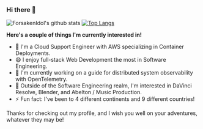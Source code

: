 ### Hi there 👋

<!--
**ForsakenIdol/ForsakenIdol** is a ✨ _special_ ✨ repository because its `README.md` (this file) appears on your GitHub profile.

Here are some ideas to get you started:

- 🔭 I’m currently working on ...
- 🌱 I’m currently learning ...
- 👯 I’m looking to collaborate on ...
- 🤔 I’m looking for help with ...
- 💬 Ask me about ...
- 📫 How to reach me: ...
- 😄 Pronouns: ...
- ⚡ Fun fact: ...
-->

![ForsakenIdol's github stats](https://github-readme-stats.vercel.app/api?username=ForsakenIdol&show_icons=true&theme=tokyonight)
[![Top Langs](https://github-readme-stats.vercel.app/api/top-langs/?username=ForsakenIdol&layout=compact)](https://github.com/anuraghazra/github-readme-stats)

**Here's a couple of things I'm currently interested in!**

- 🌱 I'm a Cloud Support Engineer with AWS specializing in Container Deployments.
- 😄 I enjoy full-stack Web Development the most in Software Engineering.
- 🤔 I'm currently working on a guide for distributed system observability with OpenTelemetry.
- 🔭 Outside of the Software Engineering realm, I'm interested in DaVinci Resolve, Blender, and Abelton / Music Production.
- ⚡ Fun fact: I've been to 4 different continents and 9 different countries!

Thanks for checking out my profile, and I wish you well on your adventures, whatever they may be!

